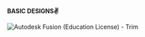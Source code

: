   **BASIC DESIGNS✌️**

![Autodesk Fusion (Education License) - Trim](https://github.com/user-attachments/assets/7e4f27a5-8996-45e9-93a8-2af1f6ad5cb0)
